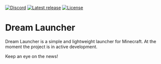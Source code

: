 [![Discord](https://img.shields.io/discord/1389303074807353444?label=Discord&logo=discord&style=flat)](https://discord.gg/ydttK689Wg)
[![Latest release](https://img.shields.io/github/release/FrogdreamStudios/launcher.svg)](https://github.com/FrogdreamStudios/launcher/releases/latest)
[![License](https://img.shields.io/github/license/FrogdreamStudios/launcher)](https://github.com/FrogdreamStudios/launcher/blob/master/LICENSE)

# Dream Launcher

Dream Launcher is a simple and lightweight launcher for Minecraft. At the moment the project is in active development.

Keep an eye on the news!
